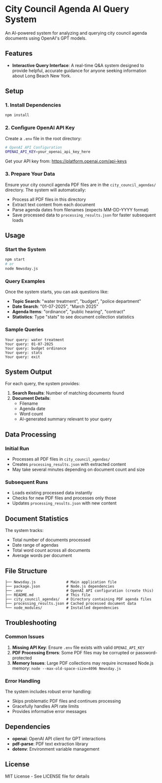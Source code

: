 # City Council Agenda AI Query System

An AI-powered system for analyzing and querying city council agenda documents using OpenAI's GPT models.

## Features


- **Interactive Query Interface**: A real-time Q&A system designed to provide helpful, accurate guidance for anyone seeking information about Long Beach New York. 

## Setup

### 1. Install Dependencies

```bash
npm install
```

### 2. Configure OpenAI API Key

Create a `.env` file in the root directory:

```bash
# OpenAI API Configuration
OPENAI_API_KEY=your_openai_api_key_here
```

Get your API key from: https://platform.openai.com/api-keys

### 3. Prepare Your Data

Ensure your city council agenda PDF files are in the `city_council_agendas/` directory. The system will automatically:
- Process all PDF files in this directory
- Extract text content from each document
- Parse agenda dates from filenames (expects MM-DD-YYYY format)
- Save processed data to `processing_results.json` for faster subsequent loads

## Usage

### Start the System

```bash
npm start
# or
node Newsday.js
```

### Query Examples

Once the system starts, you can ask questions like:

- **Topic Search**: "water treatment", "budget", "police department"
- **Date Search**: "01-07-2025", "March 2025"
- **Agenda Items**: "ordinance", "public hearing", "contract"
- **Statistics**: Type "stats" to see document collection statistics

### Sample Queries

```
Your query: water treatment
Your query: 01-07-2025
Your query: budget ordinance
Your query: stats
Your query: exit
```

## System Output

For each query, the system provides:

1. **Search Results**: Number of matching documents found
2. **Document Details**: 
   - Filename
   - Agenda date
   - Word count
   - AI-generated summary relevant to your query

## Data Processing

### Initial Run
- Processes all PDF files in `city_council_agendas/`
- Creates `processing_results.json` with extracted content
- May take several minutes depending on document count and size

### Subsequent Runs
- Loads existing processed data instantly
- Checks for new PDF files and processes only those
- Updates `processing_results.json` with new content

## Document Statistics

The system tracks:
- Total number of documents processed
- Date range of agendas
- Total word count across all documents
- Average words per document

## File Structure

```
├── Newsday.js              # Main application file
├── package.json            # Node.js dependencies
├── .env                    # OpenAI API configuration (create this)
├── README.md               # This file
├── city_council_agendas/   # Directory containing PDF agenda files
├── processing_results.json # Cached processed document data
└── node_modules/           # Installed dependencies
```

## Troubleshooting

### Common Issues

1. **Missing API Key**: Ensure `.env` file exists with valid `OPENAI_API_KEY`
2. **PDF Processing Errors**: Some PDF files may be corrupted or password-protected
3. **Memory Issues**: Large PDF collections may require increased Node.js memory: `node --max-old-space-size=4096 Newsday.js`

### Error Handling

The system includes robust error handling:
- Skips problematic PDF files and continues processing
- Gracefully handles API rate limits
- Provides informative error messages

## Dependencies

- **openai**: OpenAI API client for GPT interactions
- **pdf-parse**: PDF text extraction library
- **dotenv**: Environment variable management

## License

MIT License - See LICENSE file for details 

